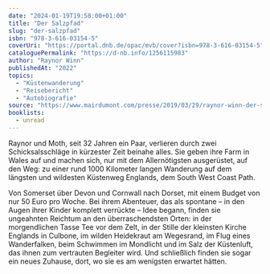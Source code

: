 ```yaml
---
date: "2024-01-19T19:58:00+01:00"
title: "Der Salzpfad"
slug: "der-salzpfad"
isbn: "978-3-616-03154-5"
coverUri: "https://portal.dnb.de/opac/mvb/cover?isbn=978-3-616-03154-5"
cataloguePermalink: "https://d-nb.info/1256115983"
author: "Raynor Winn"
publishedAt: "2022"
topics:
  - "Küstenwanderung"
  - "Reisebericht"
  - "Autobiografie"
source: "https://www.mairdumont.com/presse/2019/03/29/raynor-winn-der-salzpfad/"
booklists:
  - unread
---
```


Raynor und Moth, seit 32 Jahren ein Paar, verlieren durch zwei Schicksalsschläge 
in kürzester Zeit beinahe alles. Sie geben ihre Farm in Wales auf und machen 
sich, nur mit dem Allernötigsten ausgerüstet, auf den Weg: zu einer rund 1000 
Kilometer langen Wanderung auf dem längsten und wildesten Küstenweg Englands, 
dem South West Coast Path.

Von Somerset über Devon und Cornwall nach Dorset, mit einem Budget von nur 50 
Euro pro Woche. Bei ihrem Abenteuer, das als spontane – in den Augen ihrer 
Kinder komplett verrückte – Idee begann, finden sie ungeahnten Reichtum an den 
überraschendsten Orten: in der morgendlichen Tasse Tee vor dem Zelt, in der 
Stille der kleinsten Kirche Englands in Culbone, im wilden Heidekraut am 
Wegesrand, im Flug eines Wanderfalken, beim Schwimmen im Mondlicht und im Salz 
der Küstenluft, das ihnen zum vertrauten Begleiter wird. Und schließlich finden 
sie sogar ein neues Zuhause, dort, wo sie es am wenigsten erwartet hätten.

